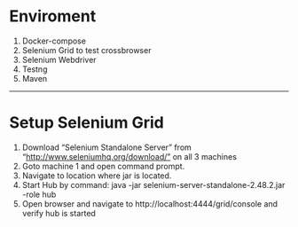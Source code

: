 # Enviroment 
1. Docker-compose
2. Selenium Grid to test crossbrowser 
3. Selenium Webdriver
4. Testng
5. Maven
-----------------
# Setup Selenium Grid
1. Download “Selenium Standalone Server” from “http://www.seleniumhq.org/download/” on all 3 machines
2. Goto machine 1 and open command prompt.
3. Navigate to location where jar is located.
4. Start Hub by command:  java -jar selenium-server-standalone-2.48.2.jar -role hub
5. Open browser and navigate to http://localhost:4444/grid/console and verify hub is started 



